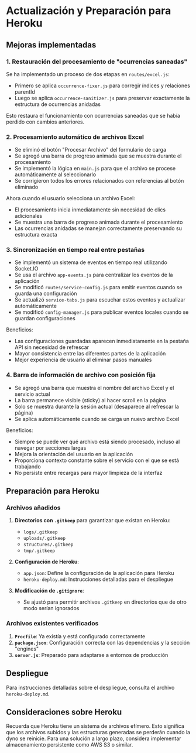 # Actualización y Preparación para Heroku

## Mejoras implementadas

### 1. Restauración del procesamiento de "ocurrencias saneadas"

Se ha implementado un proceso de dos etapas en `routes/excel.js`:
- Primero se aplica `occurrence-fixer.js` para corregir índices y relaciones parentId
- Luego se aplica `occurrence-sanitizer.js` para preservar exactamente la estructura de ocurrencias anidadas

Esto restaura el funcionamiento con ocurrencias saneadas que se había perdido con cambios anteriores.

### 2. Procesamiento automático de archivos Excel

- Se eliminó el botón "Procesar Archivo" del formulario de carga
- Se agregó una barra de progreso animada que se muestra durante el procesamiento
- Se implementó la lógica en `main.js` para que el archivo se procese automáticamente al seleccionarlo
- Se corrigieron todos los errores relacionados con referencias al botón eliminado

Ahora cuando el usuario selecciona un archivo Excel:
- El procesamiento inicia inmediatamente sin necesidad de clics adicionales
- Se muestra una barra de progreso animada durante el procesamiento
- Las ocurrencias anidadas se manejan correctamente preservando su estructura exacta

### 3. Sincronización en tiempo real entre pestañas

- Se implementó un sistema de eventos en tiempo real utilizando Socket.IO
- Se usa el archivo `app-events.js` para centralizar los eventos de la aplicación
- Se modificó `routes/service-config.js` para emitir eventos cuando se guarda una configuración
- Se actualizó `service-tabs.js` para escuchar estos eventos y actualizar automáticamente
- Se modificó `config-manager.js` para publicar eventos locales cuando se guardan configuraciones

Beneficios:
- Las configuraciones guardadas aparecen inmediatamente en la pestaña API sin necesidad de refrescar
- Mayor consistencia entre las diferentes partes de la aplicación
- Mejor experiencia de usuario al eliminar pasos manuales

### 4. Barra de información de archivo con posición fija

- Se agregó una barra que muestra el nombre del archivo Excel y el servicio actual
- La barra permanece visible (sticky) al hacer scroll en la página
- Solo se muestra durante la sesión actual (desaparece al refrescar la página)
- Se aplica automáticamente cuando se carga un nuevo archivo Excel

Beneficios:
- Siempre se puede ver qué archivo está siendo procesado, incluso al navegar por secciones largas
- Mejora la orientación del usuario en la aplicación
- Proporciona contexto constante sobre el servicio con el que se está trabajando
- No persiste entre recargas para mayor limpieza de la interfaz

## Preparación para Heroku

### Archivos añadidos

1. **Directorios con `.gitkeep`** para garantizar que existan en Heroku:
   - `logs/.gitkeep`
   - `uploads/.gitkeep`
   - `structures/.gitkeep`
   - `tmp/.gitkeep`

2. **Configuración de Heroku**:
   - `app.json`: Define la configuración de la aplicación para Heroku
   - `heroku-deploy.md`: Instrucciones detalladas para el despliegue

3. **Modificación de `.gitignore`**:
   - Se ajustó para permitir archivos `.gitkeep` en directorios que de otro modo serían ignorados

### Archivos existentes verificados

1. **`Procfile`**: Ya existía y está configurado correctamente
2. **`package.json`**: Configuración correcta con las dependencias y la sección "engines"
3. **`server.js`**: Preparado para adaptarse a entornos de producción

## Despliegue

Para instrucciones detalladas sobre el despliegue, consulta el archivo `heroku-deploy.md`.

## Consideraciones sobre Heroku

Recuerda que Heroku tiene un sistema de archivos efímero. Esto significa que los archivos subidos y las estructuras generadas se perderán cuando la dyno se reinicie. Para una solución a largo plazo, considera implementar almacenamiento persistente como AWS S3 o similar.
